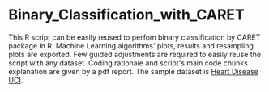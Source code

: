 # Binary_Classification_with_CARET
This R script can be easily reused to perfom binary classification by CARET package in R. Machine Learning algorithms' plots, results and resampling plots are exported.
Few guided adjustments are required to easily reuse the script with any dataset. Coding rationale and script's main code chunks explanation are given by a pdf report.
The sample dataset is [Heart Disease UCI](https://www.kaggle.com/ronitf/heart-disease-uci).
